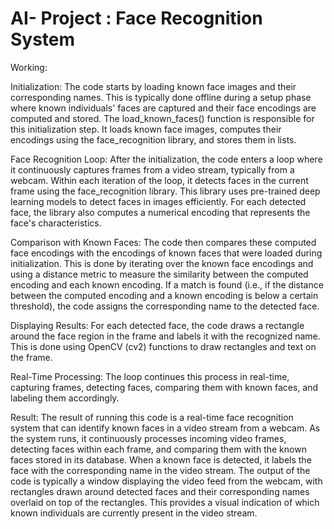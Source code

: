 # AI- Project : Face Recognition System


Working:

Initialization:
				The code starts by loading known face images and their corresponding names. This is typically done offline during a setup phase where known individuals' faces are captured and their face encodings are computed and stored.
The load_known_faces() function is responsible for this initialization step. It loads known face images, computes their encodings using the face_recognition library, and stores them in lists.

Face Recognition Loop:
			After the initialization, the code enters a loop where it continuously captures frames from a video stream, typically from a webcam.
Within each iteration of the loop, it detects faces in the current frame using the face_recognition library. This library uses pre-trained deep learning models to detect faces in images efficiently.
For each detected face, the library also computes a numerical encoding that represents the face's characteristics.

Comparison with Known Faces:
			The code then compares these computed face encodings with the encodings of known faces that were loaded during initialization.
This is done by iterating over the known face encodings and using a distance metric to measure the similarity between the computed encoding and each known encoding.
If a match is found (i.e., if the distance between the computed encoding and a known encoding is below a certain threshold), the code assigns the corresponding name to the detected face.

Displaying Results:
			For each detected face, the code draws a rectangle around the face region in the frame and labels it with the recognized name.
This is done using OpenCV (cv2) functions to draw rectangles and text on the frame.

Real-Time Processing:
			The loop continues this process in real-time, capturing frames, detecting faces, comparing them with known faces, and labeling them accordingly.



Result:
			The result of running this code is a real-time face recognition system that can identify known faces in a video stream from a webcam. As the system runs, it continuously processes incoming video frames, detecting faces within each frame, and comparing them with the known faces stored in its database. When a known face is detected, it labels the face with the corresponding name in the video stream.
The output of the code is typically a window displaying the video feed from the webcam, with rectangles drawn around detected faces and their corresponding names overlaid on top of the rectangles. This provides a visual indication of which known individuals are currently present in the video stream.

